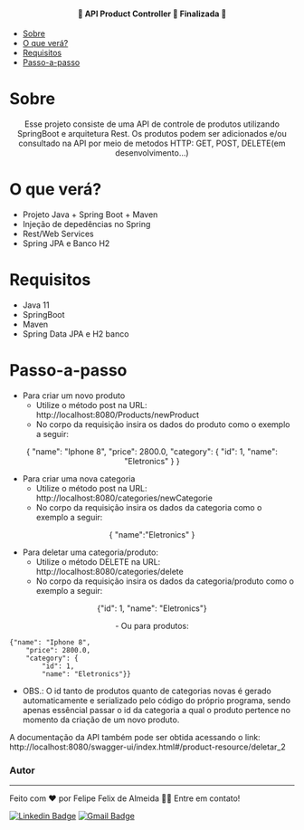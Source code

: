 <h4 align="center"> 
	🚧  API Product Controller 🚀 Finalizada 🚧
</h4>



<!--ts-->
   * [Sobre](#Sobre)
   * [O que verá?](#O-que-verá)
   * [Requisitos](#Requisitos)
   * [Passo-a-passo](#Passo-a-passo)
   

   
<!--te-->

Sobre 
=================
<p align="center">Esse projeto consiste de uma API de controle de produtos utilizando SpringBoot e arquitetura Rest. Os produtos podem ser adicionados e/ou consultado na API por meio de metodos HTTP: GET, POST, DELETE(em desenvolvimento...)</p>



O que verá? 
=================
* Projeto Java + Spring Boot + Maven
* Injeção de depedências no Spring
* Rest/Web Services
* Spring JPA e Banco H2

Requisitos 
=================
* Java 11
* SpringBoot
* Maven
* Spring Data JPA e H2 banco

Passo-a-passo 
=================
* Para criar um novo produto 
	- Utilize o método post na URL: http://localhost:8080/Products/newProduct
	- No corpo da requisição insira os dados do produto como o exemplo a seguir:
<p align="center">
	{
    "name": "Iphone 8",
        "price": 2800.0,
        "category": {
            "id": 1,
            "name": "Eletronics"
        }
	}
	</p>
	
* Para criar uma nova categoria 
	- Utilize o método post na URL: http://localhost:8080/categories/newCategorie
	- No corpo da requisição insira os dados da categoria como o exemplo a seguir:
<p align="center">
{
    "name":"Eletronics"
}
</p>

* Para deletar uma categoria/produto:
	- Utilize o método DELETE na URL: http://localhost:8080/categories/delete
	- No corpo da requisição insira os dados da categoria/produto como o exemplo a seguir:
<p align="center"> {"id": 1,
 "name": "Eletronics"} </p>

<p align="center">
- Ou para produtos: 
	
	{"name": "Iphone 8",
        "price": 2800.0,
        "category": {
            "id": 1,
            "name": "Eletronics"}}
	
</p>

* OBS.: O id tanto de produtos quanto de categorias novas é gerado automaticamente e serializado pelo código do próprio programa, sendo apenas essêncial passar o id da categoria a qual o produto pertence no momento da criação de um novo produto.
<p>
A documentação da API também pode ser obtida acessando o link: 
http://localhost:8080/swagger-ui/index.html#/product-resource/deletar_2
</p>

### Autor
---
  Feito com ❤️ por Felipe Felix de Almeida 👋🏽 Entre em contato!

[![Linkedin Badge](https://img.shields.io/badge/-Felipe-blue?style=flat-square&logo=Linkedin&logoColor=white&link=https://www.linkedin.com/in/tgmarinho/)](https://www.linkedin.com/in/felipe-felix-0729371a7/) 
[![Gmail Badge](https://img.shields.io/badge/-felipe1felixalmeida@gmail.com-c14438?style=flat-square&logo=Gmail&logoColor=white&link=mailto:tgmarinho@gmail.com)](mailto:felipe1felixalmeida@gmail.com)


